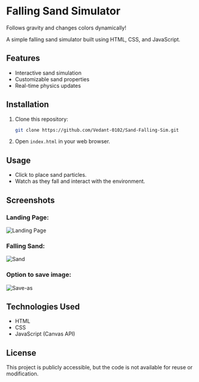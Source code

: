 # Falling Sand Simulator

Follows gravity and changes colors dynamically! 

A simple falling sand simulator built using HTML, CSS, and JavaScript. 

## Features
- Interactive sand simulation
- Customizable sand properties
- Real-time physics updates

## Installation
1. Clone this repository:
   ```sh
   git clone https://github.com/Vedant-0102/Sand-Falling-Sim.git
   ```
2. Open `index.html` in your web browser.

##  Usage
- Click to place sand particles.
- Watch as they fall and interact with the environment.

## Screenshots

### Landing Page:
![Landing Page](https://github.com/user-attachments/assets/119639f4-7e05-4cfa-8294-b9c354d470b6)

### Falling Sand:
![Sand](https://github.com/user-attachments/assets/06f707a9-42be-4ea3-aedf-b4adee6aa6e9)

### Option to save image:
![Save-as](https://github.com/user-attachments/assets/c00dc7af-2877-4346-85c4-c8477b495637)

## Technologies Used
- HTML
- CSS
- JavaScript (Canvas API)

## License
This project is publicly accessible, but the code is not available for reuse or modification.
